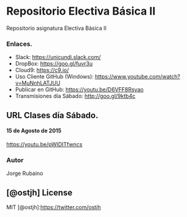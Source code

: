 # Repositorio Electiva Básica II

Repositorio asignatura Electiva Básica II

### Enlaces.

* Slack: https://unicundi.slack.com/
* DropBox: https://goo.gl/fuvr3u
* Cloud9: https://c9.io/
* Uso Cliente GitHub (Windows): https://www.youtube.com/watch?v=MuNnhLATJUU
* Publicar en GitHub: https://youtu.be/D6VFF8Rsyao
* Transmisiones día Sábado: http://goo.gl/9ktb4c

## URL Clases día Sábado.

#### 15 de Agosto de 2015

https://youtu.be/pWIDITfwncs

### Autor
Jorge Rubaino

[@ostjh]
License
----
MIT
[@ostjh]:https://twitter.com/ostjh
